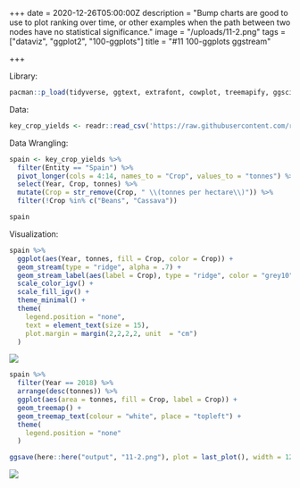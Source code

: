 +++
date = 2020-12-26T05:00:00Z
description = "Bump charts are good to use to plot ranking over time, or other examples when the path between two nodes have no statistical significance."
image = "/uploads/11-2.png"
tags = ["dataviz", "ggplot2", "100-ggplots"]
title = "#11 100-ggplots ggstream"

+++

Library:

```r
pacman::p_load(tidyverse, ggtext, extrafont, cowplot, treemapify, ggsci, ggstream)
```

Data: 

```r
key_crop_yields <- readr::read_csv('https://raw.githubusercontent.com/rfordatascience/tidytuesday/master/data/2020/2020-09-01/key_crop_yields.csv')
```



Data Wrangling: 

```r
spain <- key_crop_yields %>% 
  filter(Entity == "Spain") %>% 
  pivot_longer(cols = 4:14, names_to = "Crop", values_to = "tonnes") %>% 
  select(Year, Crop, tonnes) %>% 
  mutate(Crop = str_remove(Crop, " \\(tonnes per hectare\\)")) %>% 
  filter(!Crop %in% c("Beans", "Cassava")) 

spain
```



Visualization:

```r
spain %>% 
  ggplot(aes(Year, tonnes, fill = Crop, color = Crop)) +
  geom_stream(type = "ridge", alpha = .7) +
  geom_stream_label(aes(label = Crop), type = "ridge", color = "grey10", hjust = -.05, size = 5) +
  scale_color_igv() +
  scale_fill_igv() + 
  theme_minimal() + 
  theme(
    legend.position = "none",
    text = element_text(size = 15),
    plot.margin = margin(2,2,2,2, unit  = "cm")
  )

```
![](/uploads/11.png)

```r
spain %>% 
  filter(Year == 2018) %>% 
  arrange(desc(tonnes)) %>% 
  ggplot(aes(area = tonnes, fill = Crop, label = Crop)) +
  geom_treemap() +
  geom_treemap_text(colour = "white", place = "topleft") +
  theme(
    legend.position = "none"
  )
```




```r
ggsave(here::here("output", "11-2.png"), plot = last_plot(), width = 12, height = 10, type="cairo")
```
![](/uploads/11-2.png)
























